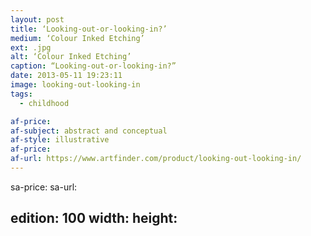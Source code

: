 ```yaml
---
layout: post
title: ‘Looking-out-or-looking-in?’
medium: ‘Colour Inked Etching’
ext: .jpg
alt: ‘Colour Inked Etching’
caption: “Looking-out-or-looking-in?”
date: 2013-05-11 19:23:11
image: looking-out-looking-in
tags:
  - childhood

af-price:
af-subject: abstract and conceptual
af-style: illustrative
af-price:
af-url: https://www.artfinder.com/product/looking-out-looking-in/
---
```



sa-price:
sa-url:

edition: 100
width: 
height: 
---


